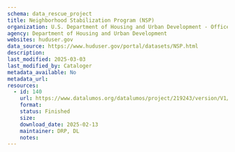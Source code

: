 ```yaml
---
schema: data_rescue_project 
title: Neighborhood Stabilization Program (NSP)
organization: U.S. Department of Housing and Urban Development - Office of Policy Development and Research
agency: Department of Housing and Urban Development
websites: huduser.gov
data_source: https://www.huduser.gov/portal/datasets/NSP.html
description: 
last_modified: 2025-03-03
last_modified_by: Cataloger
metadata_available: No
metadata_url: 
resources:
  - id: 140
    url: https://www.datalumos.org/datalumos/project/219243/version/V1/view
    format: 
    status: Finished
    size: 
    download_date: 2025-02-13
    maintainer: DRP, DL
    notes: 
---
```

